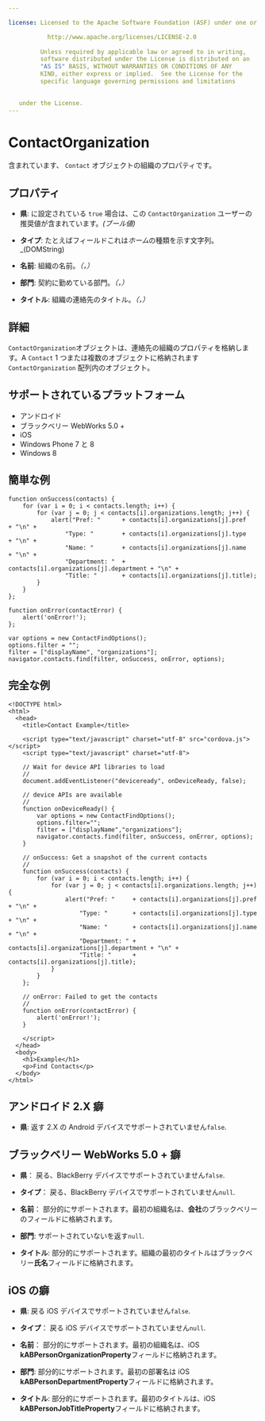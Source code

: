 ```yaml
---

license: Licensed to the Apache Software Foundation (ASF) under one or more contributor license agreements. See the NOTICE file distributed with this work for additional information regarding copyright ownership. The ASF licenses this file to you under the Apache License, Version 2.0 (the "License"); you may not use this file except in compliance with the License. You may obtain a copy of the License at

           http://www.apache.org/licenses/LICENSE-2.0
    
         Unless required by applicable law or agreed to in writing,
         software distributed under the License is distributed on an
         "AS IS" BASIS, WITHOUT WARRANTIES OR CONDITIONS OF ANY
         KIND, either express or implied.  See the License for the
         specific language governing permissions and limitations
    

   under the License.
---
```


# ContactOrganization

含まれています、 `Contact` オブジェクトの組織のプロパティです。

## プロパティ

*   **県**: に設定されている `true` 場合は、この `ContactOrganization` ユーザーの推奨値が含まれています。*(ブール値)*

*   **タイプ**: たとえばフィールドこれは*ホーム*の種類を示す文字列。_(DOMString)

*   **名前**: 組織の名前。*（，）*

*   **部門**: 契約に勤めている部門。*（，）*

*   **タイトル**: 組織の連絡先のタイトル。*（，）*

## 詳細

`ContactOrganization`オブジェクトは、連絡先の組織のプロパティを格納します。A `Contact` 1 つまたは複数のオブジェクトに格納されます `ContactOrganization` 配列内のオブジェクト。

## サポートされているプラットフォーム

*   アンドロイド
*   ブラックベリー WebWorks 5.0 +
*   iOS
*   Windows Phone 7 と 8
*   Windows 8

## 簡単な例

    function onSuccess(contacts) {
        for (var i = 0; i < contacts.length; i++) {
            for (var j = 0; j < contacts[i].organizations.length; j++) {
                alert("Pref: "      + contacts[i].organizations[j].pref       + "\n" +
                    "Type: "        + contacts[i].organizations[j].type       + "\n" +
                    "Name: "        + contacts[i].organizations[j].name       + "\n" +
                    "Department: "  + contacts[i].organizations[j].department + "\n" +
                    "Title: "       + contacts[i].organizations[j].title);
            }
        }
    };
    
    function onError(contactError) {
        alert('onError!');
    };
    
    var options = new ContactFindOptions();
    options.filter = "";
    filter = ["displayName", "organizations"];
    navigator.contacts.find(filter, onSuccess, onError, options);
    

## 完全な例

    <!DOCTYPE html>
    <html>
      <head>
        <title>Contact Example</title>
    
        <script type="text/javascript" charset="utf-8" src="cordova.js"></script>
        <script type="text/javascript" charset="utf-8">
    
        // Wait for device API libraries to load
        //
        document.addEventListener("deviceready", onDeviceReady, false);
    
        // device APIs are available
        //
        function onDeviceReady() {
            var options = new ContactFindOptions();
            options.filter="";
            filter = ["displayName","organizations"];
            navigator.contacts.find(filter, onSuccess, onError, options);
        }
    
        // onSuccess: Get a snapshot of the current contacts
        //
        function onSuccess(contacts) {
            for (var i = 0; i < contacts.length; i++) {
                for (var j = 0; j < contacts[i].organizations.length; j++) {
                    alert("Pref: "     + contacts[i].organizations[j].pref       + "\n" +
                        "Type: "       + contacts[i].organizations[j].type       + "\n" +
                        "Name: "       + contacts[i].organizations[j].name       + "\n" +
                        "Department: " + contacts[i].organizations[j].department + "\n" +
                        "Title: "      + contacts[i].organizations[j].title);
                }
            }
        };
    
        // onError: Failed to get the contacts
        //
        function onError(contactError) {
            alert('onError!');
        }
    
        </script>
      </head>
      <body>
        <h1>Example</h1>
        <p>Find Contacts</p>
      </body>
    </html>
    

## アンドロイド 2.X 癖

*   **県**: 返す 2.X の Android デバイスでサポートされていません`false`.

## ブラックベリー WebWorks 5.0 + 癖

*   **県**： 戻る、BlackBerry デバイスでサポートされていません`false`.

*   **タイプ**： 戻る、BlackBerry デバイスでサポートされていません`null`.

*   **名前**： 部分的にサポートされます。最初の組織名は、**会社**のブラックベリーのフィールドに格納されます。

*   **部門**: サポートされていないを返す`null`.

*   **タイトル**: 部分的にサポートされます。組織の最初のタイトルはブラックベリー**氏名**フィールドに格納されます。

## iOS の癖

*   **県**: 戻る iOS デバイスでサポートされていません`false`.

*   **タイプ**： 戻る iOS デバイスでサポートされていません`null`.

*   **名前**： 部分的にサポートされます。最初の組織名は、iOS **kABPersonOrganizationProperty**フィールドに格納されます。

*   **部門**: 部分的にサポートされます。最初の部署名は iOS **kABPersonDepartmentProperty**フィールドに格納されます。

*   **タイトル**: 部分的にサポートされます。最初のタイトルは、iOS **kABPersonJobTitleProperty**フィールドに格納されます。
